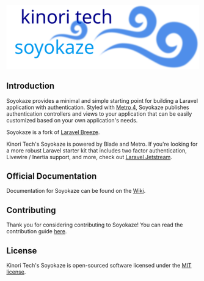 <p align="center"><img src="/art/logo.svg" alt="Logo Kinori Tech Breeze"></p>

## Introduction

Soyokaze provides a minimal and simple starting point for building a Laravel application with authentication. Styled with
[Metro 4](https://metroui.org.ua), Soyokaze publishes authentication controllers and views to your application that can be
easily customized based on your own application's needs.

Soyokaze is a fork of [Laravel Breeze](https://github.com/laravel/breeze).

Kinori Tech's Soyokaze is powered by Blade and Metro. If you're looking for a more robust Laravel starter kit that includes two factor authentication, Livewire / Inertia support, and more, check out [Laravel Jetstream](https://jetstream.laravel.com).

## Official Documentation

Documentation for Soyokaze can be found on the [Wiki](https://github.com/KinoriTech/soyokaze/wiki).

## Contributing

Thank you for considering contributing to Soyokaze! You can read the contribution guide [here](https://github.com/KinoriTech/soyokaze/wiki/contribution).

## License

Kinori Tech's Soyokaze is open-sourced software licensed under the [MIT license](LICENSE.md).

